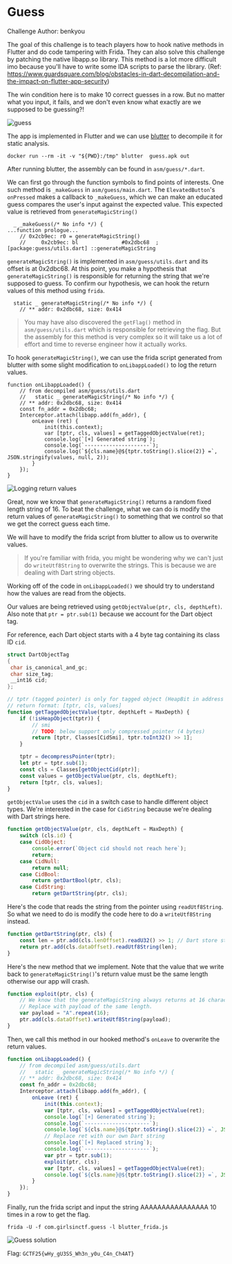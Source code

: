 # Guess

Challenge Author: benkyou

The goal of this challenge is to teach players how to hook native methods in Flutter and do code tampering with Frida.
They can also solve this challenge by patching the native libapp.so library. This method is a lot more difficult imo because you'll have to write some IDA scripts to parse the library. (Ref: https://www.guardsquare.com/blog/obstacles-in-dart-decompilation-and-the-impact-on-flutter-app-security)


The win condition here is to make 10 correct guesses in a row.
But no matter what you input, it fails, and we don't even know what exactly are we supposed to be guessing?!

![guess](assets/guess.png)

The app is implemented in Flutter and we can use [blutter](https://github.com/worawit/blutter) to decompile it for static analysis.

```
docker run --rm -it -v "${PWD}:/tmp" blutter  guess.apk out
```

After running blutter, the assembly can be found in `asm/guess/*.dart`.

We can first go through the function symbols to find points of interests.
One such method is `_makeGuess` in `asm/guess/main.dart`.
The `ElevatedButton`'s `onPressed` makes a callback to `_makeGuess`, which we can make an educated guess compares the user's input against the expected value.
This expected value is retrieved from `generateMagicString()`

```
  _ _makeGuess(/* No info */) {
...function prologue...
    // 0x2cb9ec: r0 = generateMagicString()
    //     0x2cb9ec: bl              #0x2dbc68  ; [package:guess/utils.dart] ::generateMagicString
```

`generateMagicString()` is implemented in `asm/guess/utils.dart` and its offset is at 0x2dbc68.
At this point, you make a hypothesis that `generateMagicString()` is responsible for returning the string that we're supposed to guess.
To confirm our hypothesis, we can hook the return values of this method using `frida`.

```
  static _ generateMagicString(/* No info */) {
    // ** addr: 0x2dbc68, size: 0x414
```

> You may have also discovered the `getFlag()` method in `asm/guess/utils.dart` which is responsible for retrieving the flag. But the assembly for this method is very complex so it will take us a lot of effort and time to reverse engineer how it actually works.

To hook `generateMagicString()`, we can use the frida script generated from blutter with some slight modification to `onLibappLoaded()` to log the return values.

```
function onLibappLoaded() {
    // from decompiled asm/guess/utils.dart
    //   static _ generateMagicString(/* No info */) {
    // ** addr: 0x2dbc68, size: 0x414
    const fn_addr = 0x2dbc68;
    Interceptor.attach(libapp.add(fn_addr), {
        onLeave (ret) {
            init(this.context);
            var [tptr, cls, values] = getTaggedObjectValue(ret);
            console.log(`[+] Generated string`);
            console.log(`---------------------`);
            console.log(`${cls.name}@${tptr.toString().slice(2)} =`, JSON.stringify(values, null, 2));
        }
    });
}
```

![Logging return values](assets/retvalues.png)

Great, now we know that `generateMagicString()` returns a random fixed length string of 16.
To beat the challenge, what we can do is modify the return values of `generateMagicString()` to something that we control so that we get the correct guess each time.

We will have to modify the frida script from blutter to allow us to overwrite values.

> If you're familiar with frida, you might be wondering why we can't just do `writeUtf8String` to overwrite the strings. This is because we are dealing with Dart string objects.

Working off of the code in `onLibappLoaded()` we should try to understand how the values are read from the objects.

Our values are being retrieved using `getObjectValue(ptr, cls, depthLeft)`. Also note that `ptr = ptr.sub(1)` because we account for the Dart object tag.

For reference, each Dart object starts with a 4 byte tag containing its class ID `cid`.

```c
struct DartObjectTag
{
 char is_canonical_and_gc;
 char size_tag;
 __int16 cid;
};
```

```javascript
// tptr (tagged pointer) is only for tagged object (HeapBit in address except Smi)
// return format: [tptr, cls, values]
function getTaggedObjectValue(tptr, depthLeft = MaxDepth) {
    if (!isHeapObject(tptr)) {
        // smi
        // TODO: below support only compressed pointer (4 bytes)
        return [tptr, Classes[CidSmi], tptr.toInt32() >> 1];
    }

    tptr = decompressPointer(tptr);
    let ptr = tptr.sub(1);
    const cls = Classes[getObjectCid(ptr)];
    const values = getObjectValue(ptr, cls, depthLeft);
    return [tptr, cls, values];
}
```

`getObjectValue` uses the `cid` in a switch case to handle different object types. We're interested in the case for `CidString` because we're dealing with Dart strings here.

```javascript
function getObjectValue(ptr, cls, depthLeft = MaxDepth) {
    switch (cls.id) {
    case CidObject:
        console.error(`Object cid should not reach here`);
        return;
    case CidNull:
        return null;
    case CidBool:
        return getDartBool(ptr, cls);
    case CidString:
        return getDartString(ptr, cls);
```

Here's the code that reads the string from the pointer using `readUtf8String`. 
So what we need to do is modify the code here to do a `writeUtf8String` instead.

```js
function getDartString(ptr, cls) {
    const len = ptr.add(cls.lenOffset).readU32() >> 1; // Dart store string length as Smi
    return ptr.add(cls.dataOffset).readUtf8String(len);
}
```

Here's the new method that we implement. Note that the value that we write back to `generateMagicString()`'s return value must be the same length otherwise our app will crash.

```js
function exploit(ptr, cls) {
    // We know that the generateMagicString always returns at 16 character string from hooking return value.
    // Replace with payload of the same length.
    var payload = "A".repeat(16);
    ptr.add(cls.dataOffset).writeUtf8String(payload);
}
```

Then, we call this method in our hooked method's `onLeave` to overwrite the return values.

```js
function onLibappLoaded() {
    // from decompiled asm/guess/utils.dart
    //   static _ generateMagicString(/* No info */) {
    // ** addr: 0x2dbc68, size: 0x414
    const fn_addr = 0x2dbc68;
    Interceptor.attach(libapp.add(fn_addr), {
        onLeave (ret) {
            init(this.context);
            var [tptr, cls, values] = getTaggedObjectValue(ret);
            console.log(`[+] Generated string`);
            console.log(`---------------------`);
            console.log(`${cls.name}@${tptr.toString().slice(2)} =`, JSON.stringify(values, null, 2));
            // Replace ret with our own Dart string
            console.log(`[+] Replaced string`);
            console.log(`---------------------`);
            var ptr = tptr.sub(1);
            exploit(ptr, cls);
            var [tptr, cls, values] = getTaggedObjectValue(ret);
            console.log(`${cls.name}@${tptr.toString().slice(2)} =`, JSON.stringify(values, null, 2));
        }
    });
}
```

Finally, run the frida script and input the string AAAAAAAAAAAAAAAA 10 times in a row to get the flag.

```
frida -U -f com.girlsinctf.guess -l blutter_frida.js
```

![Guess solution](assets/solve.png)

Flag: `GCTF25{wHy_gU3SS_Wh3n_y0u_C4n_Ch4AT}`